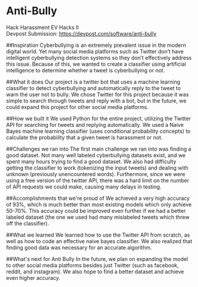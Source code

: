 # Anti-Bully
Hack Harassment EV Hacks II  
Devpost Submission: https://devpost.com/software/anti-bully

##Inspiration
Cyberbullying is an extremely prevalent issue in the modern digital world. Yet many social media platforms such as Twitter don’t have intelligent cyberbullying detection systems so they don’t effectively address this issue. Because of this, we wanted to create a classifier using artificial intelligence to determine whether a tweet is cyberbullying or not.

##What it does
Our project is a twitter bot that uses a machine learning classifier to detect cyberbullying and automatically reply to the tweet to warn the user not to bully. We chose Twitter for this project because it was simple to search through tweets and reply with a bot, but in the future, we could expand this project for other social media platforms.

##How we built it
We used Python for the entire project, utilizing the Twitter API for searching for tweets and replying automatically. We used a Naive Bayes machine learning classifier (uses conditional probability concepts) to calculate the probability that a given tweet is harassment or not.

##Challenges we ran into
The first main challenge we ran into was finding a good dataset. Not many well labeled cyberbullying datasets exist, and we spent many hours trying to find a good dataset. We also had difficulty getting the classifier to work (tokenizing the input tweets) and dealing with unknown (previously unencountered words). Furthermore, since we were using a free version of the twitter API, there was a hard limit on the number of API requests we could make, causing many delays in testing.

##Accomplishments that we're proud of
We achieved a very high accuracy of 93%, which is much better than most existing models which only achieve 50-70%. This accuracy could be improved even further if we had a better labeled dataset (the one we used had many mislabeled tweets which threw off the classifier).

##What we learned
We learned how to use the Twitter API from scratch, as well as how to code an effective naive bayes classifier. We also realized that finding good data was necessary for an accurate algorithm.

##What's next for Anti Bully
In the future, we plan on expanding the model to other social media platforms besides just Twitter (such as facebook, reddit, and instagram). We also hope to find a better dataset and achieve even higher accuracy.
